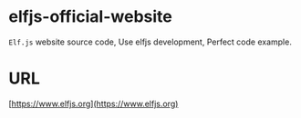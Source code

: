 # elfjs-official-website

 `Elf.js` website source code, Use elfjs development, Perfect code example.

# URL

[https://www.elfjs.org](https://www.elfjs.org)